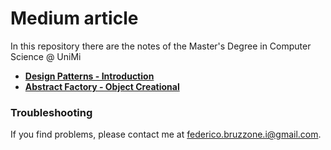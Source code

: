 # Medium article

In this repository there are the notes of the Master's Degree in Computer Science @ UniMi

- [**Design Patterns - Introduction**]() 
- [**Abstract Factory - Object Creational**]()

### Troubleshooting
If you find problems, please contact me at federico.bruzzone.i@gmail.com.
